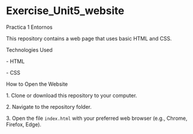 # Exercise\_Unit5\_website

Practica 1 Entornos



This repository contains a web page that uses basic HTML and CSS.



Technologies Used

\- HTML

\- CSS



How to Open the Website

1\. Clone or download this repository to your computer.

2\. Navigate to the repository folder.

3\. Open the file `index.html` with your preferred web browser (e.g., Chrome, Firefox, Edge).

